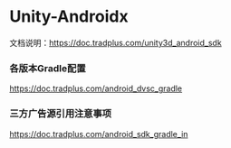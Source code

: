 # Unity-Androidx
文档说明：https://doc.tradplus.com/unity3d_android_sdk

### 各版本Gradle配置

https://doc.tradplus.com/android_dvsc_gradle

### 三方广告源引用注意事项
https://doc.tradplus.com/android_sdk_gradle_in
